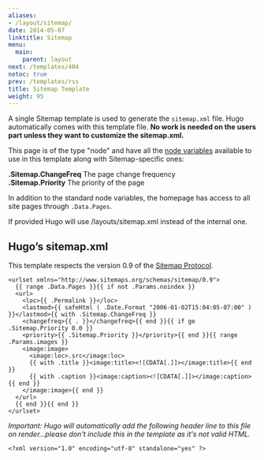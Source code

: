 ```yaml
---
aliases:
- /layout/sitemap/
date: 2014-05-07
linktitle: Sitemap
menu:
  main:
    parent: layout
next: /templates/404
notoc: true
prev: /templates/rss
title: Sitemap Template
weight: 95
---
```


A single Sitemap template is used to generate the `sitemap.xml` file.
Hugo automatically comes with this template file. **No work is needed on
the users part unless they want to customize the sitemap.xml.**

This page is of the type "node" and have all the [node
variables](/layout/variables/) available to use in this template
along with Sitemap-specific ones:

**.Sitemap.ChangeFreq** The page change frequency<br>
**.Sitemap.Priority** The priority of the page<br>

In addition to the standard node variables, the homepage has access to all
site pages through `.Data.Pages`.

If provided Hugo will use /layouts/sitemap.xml instead of the internal
one.

## Hugo’s sitemap.xml

This template respects the version 0.9 of the [Sitemap
Protocol](http://www.sitemaps.org/protocol.html).

    <urlset xmlns="http://www.sitemaps.org/schemas/sitemap/0.9">
      {{ range .Data.Pages }}{{ if not .Params.noindex }}
      <url>
        <loc>{{ .Permalink }}</loc>
        <lastmod>{{ safeHtml ( .Date.Format "2006-01-02T15:04:05-07:00" ) }}</lastmod>{{ with .Sitemap.ChangeFreq }}
        <changefreq>{{ . }}</changefreq>{{ end }}{{ if ge .Sitemap.Priority 0.0 }}
        <priority>{{ .Sitemap.Priority }}</priority>{{ end }}{{ range .Params.images }}
        <image:image>
          <image:loc>.src</image:loc>
          {{ with .title }}<image:title><![CDATA[.]]></image:title>{{ end }}
          {{ with .caption }}<image:caption><![CDATA[.]]></image:caption>{{ end }}
        </image:image>{{ end }}
      </url>
      {{ end }}{{ end }}
    </urlset>

*Important: Hugo will automatically add the following header line to this file
on render...please don't include this in the template as it's not valid HTML.*

    <?xml version="1.0" encoding="utf-8" standalone="yes" ?>

